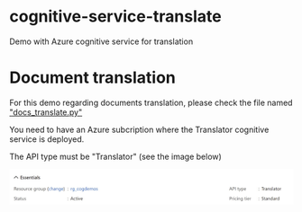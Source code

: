 # cognitive-service-translate
Demo with Azure cognitive service for translation
  
  # Document translation
  
   For this demo regarding documents translation, please check the file named ["docs_translate.py"](https://github.com/mddiallo/cognitive-service-translate/blob/master/docs_translate.py)
   
   You need to have an Azure subcription where the Translator cognitive service is deployed.
   
   The API type must be "Translator" (see the image below)
   
   <img src="https://github.com/mddiallo/cognitive-service-translate/blob/master/img/cog_type.png" alt="API type"/>
 

